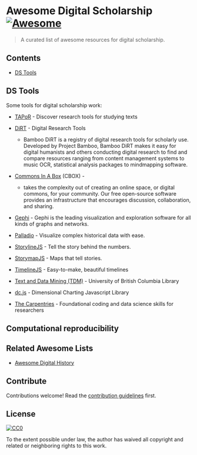 # Awesome Digital Scholarship [![Awesome](https://cdn.rawgit.com/sindresorhus/awesome/d7305f38d29fed78fa85652e3a63e154dd8e8829/media/badge.svg)](https://github.com/sindresorhus/awesome)

> A curated list of awesome resources for digital scholarship.

## Contents

- [DS Tools](#ds-tools)

## DS Tools

Some tools for digital scholarship work:

- [TAPoR](http://tapor.ca/home) - Discover research tools for studying texts
- [DiRT](https://digitalhumanities.berkeley.edu/projects/dirt-digital-research-tools) - Digital Research Tools
  - Bamboo DiRT is a registry of digital research tools for scholarly use. Developed by Project Bamboo, Bamboo DiRT makes it easy for digital humanists and others conducting digital research to find and compare resources ranging from content management systems to music OCR, statistical analysis packages to mindmapping software.
- [Commons In A Box](https://commonsinabox.org) (CBOX) - 
  - takes the complexity out of creating an online space, or digital commons, for your community. Our free open-source software provides an infrastructure that encourages discussion, collaboration, and sharing.

- [Gephi](https://gephi.org/) - Gephi is the leading visualization and exploration software for all kinds of graphs and networks.
- [Palladio](https://hdlab.stanford.edu/palladio/) - Visualize complex historical data with ease.
- [StorylineJS](http://storyline.knightlab.com/) - Tell the story behind the numbers.
- [StorymapJS](https://storymap.knightlab.com/) - Maps that tell stories.
- [TimelineJS](https://timeline.knightlab.com/) - Easy-to-make, beautiful timelines

- [Text and Data Mining (TDM)](https://guides.library.ubc.ca/tdm) - University of British Columbia Library
- [dc.js](https://dc-js.github.io/dc.js/) - Dimensional Charting Javascript Library

- [The Carpentries](https://carpentries.org/) - Foundational coding and data science skills for researchers

## Computational reproducibility



## Related Awesome Lists

- [Awesome Digital History](https://maehr.github.io/awesome-digital-history/)

## Contribute

Contributions welcome! Read the [contribution guidelines](CONTRIBUTING.md) first.

## License

[![CC0](https://mirrors.creativecommons.org/presskit/buttons/88x31/svg/cc-zero.svg)](https://creativecommons.org/publicdomain/zero/1.0)

To the extent possible under law, the author has waived all copyright and related or neighboring rights to this work.
